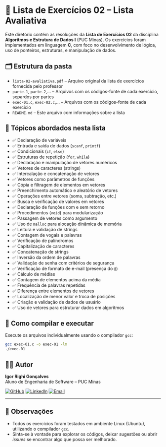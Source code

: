 # 📘 Lista de Exercícios 02 – Lista Avaliativa

Este diretório contém as resoluções da **Lista de Exercícios 02** da disciplina **Algoritmos e Estrutura de Dados I** (PUC Minas). Os exercícios foram implementados em linguagem **C**, com foco no desenvolvimento de lógica, uso de ponteiros, estruturas, e manipulação de dados.

## 🗂️ Estrutura da pasta

- `lista-02-avaliativa.pdf` – Arquivo original da lista de exercícios fornecida pelo professor  
- `parte-1`, `parte-2`,... – Arquivos com os códigos-fonte de cada exercício, separdos por partes
- `exec-01.c`, `exec-02.c`,... – Arquivos com os códigos-fonte de cada exercício  
- `README.md` – Este arquivo com informações sobre a lista

## 📌 Tópicos abordados nesta lista

- ✅ Declaração de variáveis  
- ✅ Entrada e saída de dados (`scanf`, `printf`)  
- ✅ Condicionais (`if`, `else`)  
- ✅ Estruturas de repetição (`for`, `while`)  
- ✅ Declaração e manipulação de vetores numéricos  
- ✅ Vetores de caracteres (strings)  
- ✅ Intercalação e concatenação de vetores  
- ✅ Vetores como parâmetros de funções  
- ✅ Cópia e filtragem de elementos em vetores  
- ✅ Preenchimento automático e aleatório de vetores  
- ✅ Operações entre vetores (soma, subtração, etc.)  
- ✅ Busca e verificação de valores em vetores  
- ✅ Declaração de funções com e sem retorno  
- ✅ Procedimentos (`void`) para modularização  
- ✅ Passagem de vetores como argumento  
- ✅ Uso de `malloc` para alocação dinâmica de memória  
- ✅ Leitura e validação de strings  
- ✅ Contagem de vogais e palavras  
- ✅ Verificação de palíndromos  
- ✅ Capitalização de caracteres  
- ✅ Concatenação de strings  
- ✅ Inversão da ordem de palavras  
- ✅ Validação de senha com critérios de segurança  
- ✅ Verificação de formato de e-mail (presença do `@`)  
- ✅ Cálculo de médias  
- ✅ Contagem de elementos acima da média  
- ✅ Frequência de palavras repetidas  
- ✅ Diferença entre elementos de vetores  
- ✅ Localização de menor valor e troca de posições  
- ✅ Criação e validação de dados de usuário  
- ✅ Uso de vetores para estruturar dados em algoritmos  

## 🧪 Como compilar e executar

Execute os arquivos individualmente usando o compilador `gcc`:

```bash
gcc exec-01.c -o exec-01 -lm
./exec-01
```

## 👨‍💻 Autor

**Igor Righi Gonçalves**  
Aluno de Engenharia de Software – PUC Minas  

[![GitHub](https://img.shields.io/badge/GitHub-100000?style=for-the-badge&logo=github&logoColor=white)](https://github.com/righigor) [![LinkedIn](https://img.shields.io/badge/LinkedIn-0077B5?style=for-the-badge&logo=linkedin&logoColor=white)](https://www.linkedin.com/in/igor-righi/) [![Email](https://img.shields.io/badge/Email-D14836?style=for-the-badge&logo=gmail&logoColor=white)](mailto:righigordev@gmail.com)

---

## 📎 Observações

- Todos os exercícios foram testados em ambiente Linux (Ubuntu), utilizando o compilador `gcc`.
- Sinta-se à vontade para explorar os códigos, deixar sugestões ou abrir *issues* se encontrar algo que possa ser melhorado.
